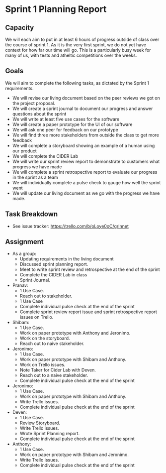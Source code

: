 # Sprint 1 Planning Report

## Capacity
We will each aim to put in at least 6 hours of progress outside of class over the course of sprint 1. As it is the very first sprint, we do not yet have context for how far our time will go. This is a particularly busy week for many of us, with tests and atheltic competitions over the weeks.

## Goals
We will aim to complete the following tasks, as dictated by the Sprint 1 requirements.
- We will revise our living document based on the peer reviews we got on the project proposal.
- We will create a sprint journal to document our progress and answer questions about the sprint
- We will write at least five use cases for the software
- We will create a paper prototype for the UI of our software
- We will ask one peer for feedback on our prototype
- We will find three more stakeholders from outside the class to get more feedback
- We will complete a storyboard showing an example of a human using our product
- We will complete the CIDER Lab
- We will write our sprint review report to demonstrate to customers what progress we have made
- We will complete a sprint retrospective report to evaluate our progress in the sprint as a team
- We will individually complete a pulse check to gauge how well the sprint went
- We will update our living document as we go with the progress we have made.

## Task Breakdown
- See issue tracker: https://trello.com/b/oLoye0oC/grinnet

## Assignment
- As a group: 
    - Updating requirements in the living document
    - Discussed sprint planning report.
    - Meet to write sprint review and retrospective at the end of the sprint
    - Complete the CIDER Lab in class
    - Sprint Journal.
- Pranav: 
    - 1 Use Case.
    - Reach out to stakeholder.
    - 1 Use Case
    - Complete individual pulse check at the end of the sprint
    - Complete sprint review report issue and sprint retrospective report issues on Trello.
- Shibam: 
    - 1 Use Case. 
    - Work on paper prototype with Anthony and Jeronimo.
    - Work on the storyboard.
    - Reach out to naive stakeholder.
- Jeronimo: 
    - 1 Use Case. 
    - Work on paper prototype with Shibam and Anthony. 
    - Work on Trello issues.
    - Note Taker for Cider Lab with Deven.
    - Reach out to a naive stakeholder.
    - Complete individual pulse check at the end of the sprint
- Jeronimo: 
    - 1 Use Case. 
    - Work on paper prototype with Shibam and Anthony. 
    - Write Trello issues.
    - Complete individual pulse check at the end of the sprint
- Deven:
    - 1 Use Case.
    - Review Storyboard.
    - Write Trello issues.
    - Wrote Sprint Planning report. 
    - Complete individual pulse check at the end of the sprint
- Anthony: 
    - 1 Use Case. 
    - Work on paper prototype with Shibam and Jeronimo.
    - Write Trello issues.
    - Complete individual pulse check at the end of the sprint
